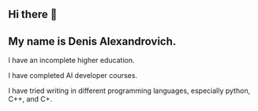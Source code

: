 ## Hi there 👋
## My name is Denis Alexandrovich.
I have an incomplete higher education.

I have completed AI developer courses.

I have tried writing in different programming languages, especially python, C++, and C+.
<!--
**XyliLoked/XyliLoked** is a ✨ _special_ ✨ repository because its `README.md` (this file) appears on your GitHub profile.

Here are some ideas to get you started:

- 🔭 I’m currently working on ...
- 🌱 I’m currently learning ...
- 👯 I’m looking to collaborate on ...
- 🤔 I’m looking for help with ...
- 💬 Ask me about ...
- 📫 How to reach me: ...
- 😄 Pronouns: ...
- ⚡ Fun fact: ...
-->
